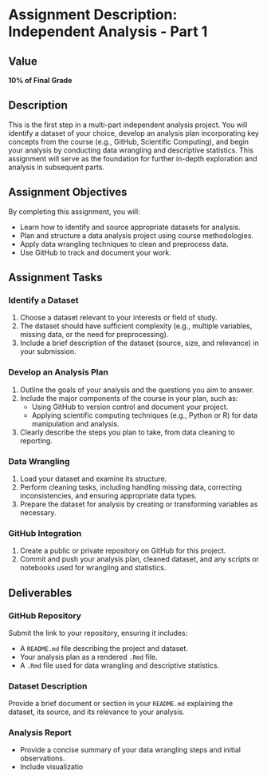 # Assignment Description: Independent Analysis - Part 1

## Value
**10% of Final Grade**

## Description
This is the first step in a multi-part independent analysis project. You will identify a dataset of your choice, develop an analysis plan incorporating key concepts from the course (e.g., GitHub, Scientific Computing), and begin your analysis by conducting data wrangling and descriptive statistics. This assignment will serve as the foundation for further in-depth exploration and analysis in subsequent parts.

## Assignment Objectives
By completing this assignment, you will:
- Learn how to identify and source appropriate datasets for analysis.
- Plan and structure a data analysis project using course methodologies.
- Apply data wrangling techniques to clean and preprocess data.
- Use GitHub to track and document your work.

## Assignment Tasks

### Identify a Dataset
1. Choose a dataset relevant to your interests or field of study.
2. The dataset should have sufficient complexity (e.g., multiple variables, missing data, or the need for preprocessing).
3. Include a brief description of the dataset (source, size, and relevance) in your submission.

### Develop an Analysis Plan
1. Outline the goals of your analysis and the questions you aim to answer.
2. Include the major components of the course in your plan, such as:
   - Using GitHub to version control and document your project.
   - Applying scientific computing techniques (e.g., Python or R) for data manipulation and analysis.
3. Clearly describe the steps you plan to take, from data cleaning to reporting.

### Data Wrangling
1. Load your dataset and examine its structure.
2. Perform cleaning tasks, including handling missing data, correcting inconsistencies, and ensuring appropriate data types.
3. Prepare the dataset for analysis by creating or transforming variables as necessary.

### GitHub Integration
1. Create a public or private repository on GitHub for this project.
2. Commit and push your analysis plan, cleaned dataset, and any scripts or notebooks used for wrangling and statistics.

## Deliverables

### GitHub Repository
Submit the link to your repository, ensuring it includes:
- A `README.md` file describing the project and dataset.
- Your analysis plan as a rendered `.Rmd` file.
- A `.Rmd` file used for data wrangling and descriptive statistics.

### Dataset Description
Provide a brief document or section in your `README.md` explaining the dataset, its source, and its relevance to your analysis.

### Analysis Report
- Provide a concise summary of your data wrangling steps and initial observations.
- Include visualizatio
